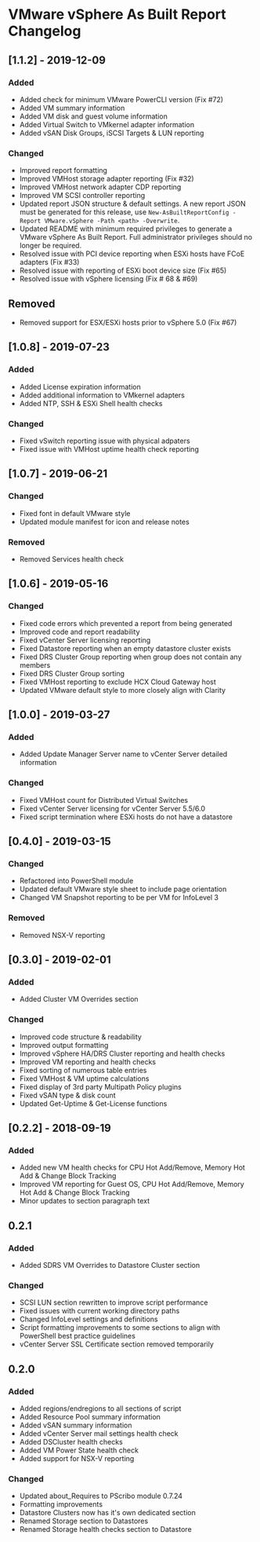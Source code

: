 # VMware vSphere As Built Report Changelog

## [1.1.2] - 2019-12-09
### Added
- Added check for minimum VMware PowerCLI version (Fix #72)
- Added VM summary information
- Added VM disk and guest volume information
- Added Virtual Switch to VMkernel adapter information
- Added vSAN Disk Groups, iSCSI Targets & LUN reporting

### Changed
- Improved report formatting
- Improved VMHost storage adapter reporting (Fix #32)
- Improved VMHost network adapter CDP reporting
- Improved VM SCSI controller reporting
- Updated report JSON structure & default settings. A new report JSON must be generated for this release, use `New-AsBuiltReportConfig -Report VMware.vSphere -Path <path> -Overwrite`.
- Updated README with minimum required privileges to generate a VMware vSphere As Built Report. Full administrator privileges should no longer be required.
- Resolved issue with PCI device reporting when ESXi hosts have FCoE adapters (Fix #33)
- Resolved issue with reporting of ESXi boot device size (Fix #65)
- Resolved issue with vSphere licensing (Fix # 68 & #69)

## Removed
- Removed support for ESX/ESXi hosts prior to vSphere 5.0 (Fix #67)

## [1.0.8] - 2019-07-23
### Added
- Added License expiration information
- Added additional information to VMkernel adapters
- Added NTP, SSH & ESXi Shell health checks

### Changed
- Fixed vSwitch reporting issue with physical adpaters
- Fixed issue with VMHost uptime health check reporting

## [1.0.7] - 2019-06-21
### Changed
- Fixed font in default VMware style
- Updated module manifest for icon and release notes

### Removed
- Removed Services health check

## [1.0.6] - 2019-05-16
### Changed
- Fixed code errors which prevented a report from being generated
- Improved code and report readability
- Fixed vCenter Server licensing reporting
- Fixed Datastore reporting when an empty datastore cluster exists
- Fixed DRS Cluster Group reporting when group does not contain any members
- Fixed DRS Cluster Group sorting
- Fixed VMHost reporting to exclude HCX Cloud Gateway host
- Updated VMware default style to more closely align with Clarity

## [1.0.0] - 2019-03-27
### Added
- Added Update Manager Server name to vCenter Server detailed information

### Changed 
- Fixed VMHost count for Distributed Virtual Switches
- Fixed vCenter Server licensing for vCenter Server 5.5/6.0
- Fixed script termination where ESXi hosts do not have a datastore

## [0.4.0] - 2019-03-15
### Changed
- Refactored into PowerShell module
- Updated default VMware style sheet to include page orientation
- Changed VM Snapshot reporting to be per VM for InfoLevel 3

### Removed
- Removed NSX-V reporting

## [0.3.0] - 2019-02-01
### Added
- Added Cluster VM Overrides section

### Changed
- Improved code structure & readability
- Improved output formatting
- Improved vSphere HA/DRS Cluster reporting and health checks
- Improved VM reporting and health checks
- Fixed sorting of numerous table entries
- Fixed VMHost & VM uptime calculations
- Fixed display of 3rd party Multipath Policy plugins
- Fixed vSAN type & disk count
- Updated Get-Uptime & Get-License functions

## [0.2.2] - 2018-09-19
### Added
- Added new VM health checks for CPU Hot Add/Remove, Memory Hot Add & Change Block Tracking
- Improved VM reporting for Guest OS, CPU Hot Add/Remove, Memory Hot Add & Change Block Tracking
- Minor updates to section paragraph text

## 0.2.1
### Added
- Added SDRS VM Overrides to Datastore Cluster section

### Changed
- SCSI LUN section rewritten to improve script performance
- Fixed issues with current working directory paths
- Changed InfoLevel settings and definitions
- Script formatting improvements to some sections to align with PowerShell best practice guidelines
- vCenter Server SSL Certificate section removed temporarily   

## 0.2.0
### Added
- Added regions/endregions to all sections of script
- Added Resource Pool summary information
- Added vSAN summary information
- Added vCenter Server mail settings health check
- Added DSCluster health checks
- Added VM Power State health check
- Added support for NSX-V reporting

### Changed
- Updated about_Requires to PScribo module 0.7.24
- Formatting improvements
- Datastore Clusters now has it's own dedicated section
- Renamed Storage section to Datastores
- Renamed Storage health checks section to Datastore
